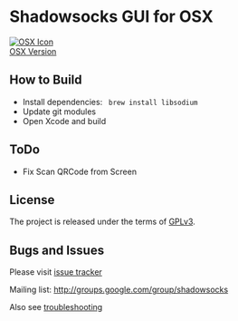 Shadowsocks GUI for OSX
===========================
[![OSX Icon](https://raw.githubusercontent.com/RobertYan/ShadowsocksX/develop/osx_128.png)](https://github.com/shadowsocks/shadowsocks-iOS/wiki/Shadowsocks-for-OSX-Help)  
[OSX Version](https://github.com/shadowsocks/shadowsocks-iOS/wiki/Shadowsocks-for-OSX-Help)

How to Build
-----

- Install dependencies:
``` brew install libsodium```
- Update git modules
- Open Xcode and build

ToDo
----

- Fix Scan QRCode from Screen


License
-------
The project is released under the terms of [GPLv3](https://raw.github.com/shadowsocks/shadowsocks-iOS/master/LICENSE).

Bugs and Issues
----------------

Please visit [issue tracker](https://github.com/shadowsocks/shadowsocks-iOS/issues?state=open)

Mailing list: http://groups.google.com/group/shadowsocks

Also see [troubleshooting](https://github.com/clowwindy/shadowsocks/wiki/Troubleshooting)

